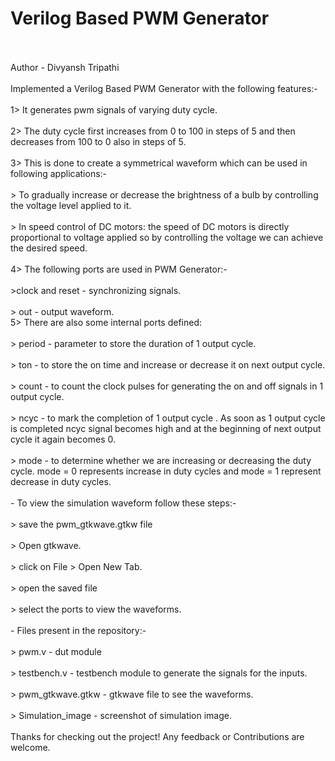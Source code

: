 # Verilog Based PWM Generator
<br>
<br>
Author - Divyansh Tripathi
<br>
<br>
Implemented a Verilog Based PWM Generator with the following features:-
<br>
<br>
1> It generates pwm signals of varying duty cycle.
<br>
<br>
2> The duty cycle first increases from 0 to 100 in steps of 5 and then decreases from 100 to 0 also in steps of 5.
<br>
<br>
3> This is done to create a symmetrical waveform which can be used in following applications:-
<br>
<br>
> To gradually increase or decrease the brightness of a bulb by controlling the voltage level applied to it.
<br>
<br>
> In speed control of DC motors: the speed of DC motors is directly proportional to voltage applied so by controlling the voltage we can achieve the desired speed.
<br>
<br>
4> The following ports are used in PWM Generator:-
<br>
<br>
>clock and reset - synchronizing signals.
<br>
<br>
> out - output waveform.
<br>
5> There are also some internal ports defined:
<br>
<br>
> period - parameter to store the duration of 1 output cycle.
<br>
<br>
> ton - to store the on time and increase or decrease it on next output cycle.
<br>
<br>
> count - to count the clock pulses for generating the on and off signals in 1 output cycle.
<br>
<br>
> ncyc - to mark the completion of 1 output cycle . As soon as 1 output cycle is completed ncyc signal becomes high and at the beginning of next output cycle it again becomes 0.
<br>
<br>
> mode - to determine whether we are increasing or decreasing the duty cycle. mode = 0 represents increase in duty cycles and mode = 1 represent decrease in duty cycles.
<br>
<br>
- To view the simulation waveform follow these steps:-
<br>
<br>
> save the pwm_gtkwave.gtkw file
<br>
<br>
> Open gtkwave.
<br>
<br>
> click on File > Open New Tab.
<br>
<br>
> open the saved file 
<br>
<br>
> select the ports to view the waveforms.
<br>
<br>
- Files present in the repository:-
<br>
<br>
> pwm.v - dut module
<br>
<br>
> testbench.v - testbench module to generate the signals for the inputs.
<br>
<br>
> pwm_gtkwave.gtkw - gtkwave file to see the waveforms.
<br>
<br>
> Simulation_image - screenshot of simulation image.
<br>
<br>
Thanks for checking out the project! Any feedback or Contributions are welcome.





